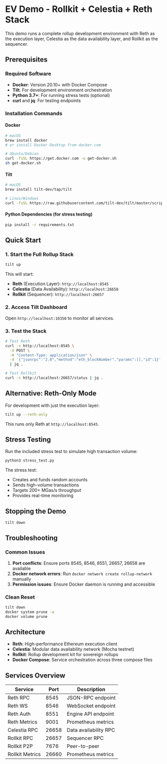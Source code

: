 # EV Demo - Rollkit + Celestia + Reth Stack

This demo runs a complete rollup development environment with Reth as the execution layer, Celestia as the data availability layer, and Rollkit as the sequencer.

## Prerequisites

### Required Software
- **Docker**: Version 20.10+ with Docker Compose
- **Tilt**: For development environment orchestration
- **Python 3.7+**: For running stress tests (optional)
- **curl** and **jq**: For testing endpoints

### Installation Commands

#### Docker
```bash
# macOS
brew install docker
# or install Docker Desktop from docker.com

# Ubuntu/Debian
curl -fsSL https://get.docker.com -o get-docker.sh
sh get-docker.sh
```

#### Tilt
```bash
# macOS
brew install tilt-dev/tap/tilt

# Linux/Windows
curl -fsSL https://raw.githubusercontent.com/tilt-dev/tilt/master/scripts/install.sh | bash
```

#### Python Dependencies (for stress testing)
```bash
pip install -r requirements.txt
```

## Quick Start

### 1. Start the Full Rollup Stack
```bash
tilt up
```

This will start:
- **Reth** (Execution Layer): `http://localhost:8545`
- **Celestia** (Data Availability): `http://localhost:26658` 
- **Rollkit** (Sequencer): `http://localhost:26657`

### 2. Access Tilt Dashboard
Open `http://localhost:10350` to monitor all services.

### 3. Test the Stack
```bash
# Test Reth
curl -s http://localhost:8545 \
  -X POST \
  -H "Content-Type: application/json" \
  -d '{"jsonrpc":"2.0","method":"eth_blockNumber","params":[],"id":1}' \
  | jq .

# Test Rollkit
curl -s http://localhost:26657/status | jq .
```

## Alternative: Reth-Only Mode

For development with just the execution layer:

```bash
tilt up --reth-only
```

This runs only Reth at `http://localhost:8545`.

## Stress Testing

Run the included stress test to simulate high transaction volume:

```bash
python3 stress_test.py
```

The stress test:
- Creates and funds random accounts
- Sends high-volume transactions 
- Targets 200+ MGas/s throughput
- Provides real-time monitoring

## Stopping the Demo

```bash
tilt down
```

## Troubleshooting

### Common Issues

1. **Port conflicts**: Ensure ports 8545, 8546, 8551, 26657, 26658 are available
2. **Docker network errors**: Run `docker network create rollup-network` manually
3. **Permission issues**: Ensure Docker daemon is running and accessible

### Clean Reset
```bash
tilt down
docker system prune -a
docker volume prune
```

## Architecture

- **Reth**: High-performance Ethereum execution client
- **Celestia**: Modular data availability network (Mocha testnet)
- **Rollkit**: Rollup development kit for sovereign rollups
- **Docker Compose**: Service orchestration across three compose files

## Services Overview

| Service | Port | Description |
|---------|------|-------------|
| Reth RPC | 8545 | JSON-RPC endpoint |
| Reth WS | 8546 | WebSocket endpoint |
| Reth Auth | 8551 | Engine API endpoint |
| Reth Metrics | 9001 | Prometheus metrics |
| Celestia RPC | 26658 | Data availability RPC |
| Rollkit RPC | 26657 | Sequencer RPC |
| Rollkit P2P | 7676 | Peer-to-peer |
| Rollkit Metrics | 26660 | Prometheus metrics |